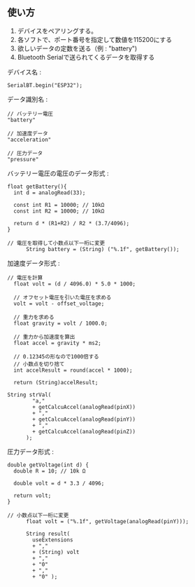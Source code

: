 ## 使い方
1. デバイスをペアリングする。
2. 各ソフトで、ポート番号を指定して数値を115200にする
3. 欲しいデータの定数を送る（例 : "battery")
4. Bluetooth Serialで送られてくるデータを取得する  

デバイス名 :  
```
SerialBT.begin("ESP32");
```
データ識別名 :
```
// バッテリー電圧
"battery"

// 加速度データ
"acceleration"

// 圧力データ
"pressure"
```

バッテリー電圧の電圧のデータ形式 :
```
float getBattery(){
  int d = analogRead(33);
  
  const int R1 = 10000; // 10kΩ
  const int R2 = 10000; // 10kΩ
  
  return d * (R1+R2) / R2 * (3.7/4096);
}

// 電圧を取得して小数点以下一桁に変更
      String battery = (String) ("%.1f", getBattery());
```

加速度データ形式 :
```
// 電圧を計算
  float volt = (d / 4096.0) * 5.0 * 1000;

  // オフセット電圧を引いた電圧を求める
  volt = volt - offset_voltage;

  // 重力を求める
  float gravity = volt / 1000.0;

  // 重力から加速度を算出
  float accel = gravity * ms2;

  // 0.12345の形なので1000倍する
  // 小数点を切り捨て
  int accelResult = round(accel * 1000);
  
  return (String)accelResult;

String strVal(
        "a,"
        + getCalcuAccel(analogRead(pinX))
        + ","
        + getCalcuAccel(analogRead(pinY))
        + ","
        + getCalcuAccel(analogRead(pinZ))
      );
```

圧力データ形式 :
```
double getVoltage(int d) {
  double R = 10; // 10k Ω

  double volt = d * 3.3 / 4096;

  return volt;
}

// 小数点以下一桁に変更
      float volt = ("%.1f", getVoltage(analogRead(pinY)));

      String result(
        useExtensions 
        + ","
        + (String) volt
        + ","
        + "0"
        + ","
        + "0" );
```
